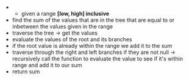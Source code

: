 ​
* * given a range **[low, high] inclusive**
* find the sum of the values that are in the tree that are equal to or inbetween the values given in the range
​
* traverse the tree -> get the values
* evaluate the values of the root and its branches
* if the root value is already within the range we add it to the sum
* traverse through the right and left branches if they are not null -> recursively call the function to evaluate the value to see if it's within range and add it to our sum
* return sum
​